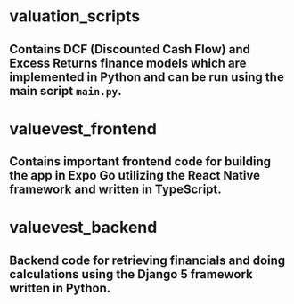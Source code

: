 # valuation_scripts

## Contains DCF (Discounted Cash Flow) and Excess Returns finance models which are implemented in Python and can be run using the main script `main.py`.

# valuevest_frontend

## Contains important frontend code for building the app in Expo Go utilizing the React Native framework and written in TypeScript.

# valuevest_backend

## Backend code for retrieving financials and doing calculations using the Django 5 framework written in Python.
